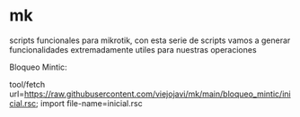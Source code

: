 # mk
scripts funcionales para mikrotik, con esta serie de scripts vamos a generar funcionalidades extremadamente utiles para nuestras operaciones

Bloqueo Mintic:

tool/fetch url=https://raw.githubusercontent.com/viejojavi/mk/main/bloqueo_mintic/inicial.rsc; import file-name=inicial.rsc
